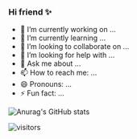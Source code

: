 ### Hi friend ✨

- 🔭 I’m currently working on ...
- 🌱 I’m currently learning ...
- 👯 I’m looking to collaborate on ...
- 🤔 I’m looking for help with ...
- 💬 Ask me about ...
- 📫 How to reach me: ...
- 😄 Pronouns: ...
- ⚡ Fun fact: ...



![Anurag's GitHub stats](https://github-readme-stats.vercel.app/api?username=anuraghazra&count_private=true&show_icons=true&theme=dark)

![visitors](https://visitor-badge.glitch.me/badge?page_id=iiemos.iiemos&left_color=green&right_color=#118bee)


